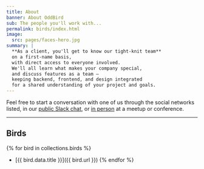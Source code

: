 ```yaml
---
title: About
banner: About OddBird
sub: The people you'll work with...
permalink: birds/index.html
image:
  src: pages/faces-hero.jpg
summary: |
  **As a client, you'll get to know our tight-knit team**
  on a first-name basis,
  with direct access to everyone involved.
  We'll all learn what makes your company special,
  and discuss features as a team –
  keeping backend, frontend, and design integrated
  for a shared understanding of your project and goals.
---
```


Feel free to start a conversation with one of us
through the social networks listed,
in our [public Slack chat][slack],
or [in person][meetup] at a meetup or conference.

[slack]: http://friends.oddbird.net
[meetup]: /services/speaking/

------

## Birds

{% for bird in collections.birds %}
- [{{ bird.data.title }}]({{ bird.url }})
{% endfor %}
